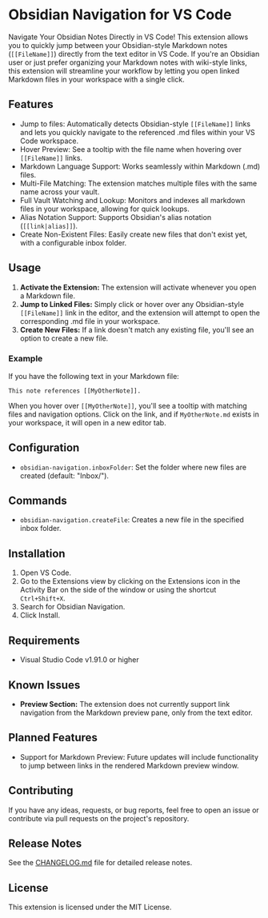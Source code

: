 # Obsidian Navigation for VS Code

Navigate Your Obsidian Notes Directly in VS Code!
This extension allows you to quickly jump between your Obsidian-style Markdown notes (`[[FileName]]`) directly from the text editor in VS Code. If you're an Obsidian user or just prefer organizing your Markdown notes with wiki-style links, this extension will streamline your workflow by letting you open linked Markdown files in your workspace with a single click.

## Features

- Jump to files: Automatically detects Obsidian-style `[[FileName]]` links and lets you quickly navigate to the referenced .md files within your VS Code workspace.
- Hover Preview: See a tooltip with the file name when hovering over `[[FileName]]` links.
- Markdown Language Support: Works seamlessly within Markdown (.md) files.
- Multi-File Matching: The extension matches multiple files with the same name across your vault.
- Full Vault Watching and Lookup: Monitors and indexes all markdown files in your workspace, allowing for quick lookups.
- Alias Notation Support: Supports Obsidian's alias notation (`[[link|alias]]`).
- Create Non-Existent Files: Easily create new files that don't exist yet, with a configurable inbox folder.

## Usage

1. **Activate the Extension:** The extension will activate whenever you open a Markdown file.
2. **Jump to Linked Files:** Simply click or hover over any Obsidian-style `[[FileName]]` link in the editor, and the extension will attempt to open the corresponding .md file in your workspace.
3. **Create New Files:** If a link doesn't match any existing file, you'll see an option to create a new file.

### Example

If you have the following text in your Markdown file:

```
This note references [[MyOtherNote]].
```

When you hover over `[[MyOtherNote]]`, you'll see a tooltip with matching files and navigation options. Click on the link, and if `MyOtherNote.md` exists in your workspace, it will open in a new editor tab.

## Configuration

- `obsidian-navigation.inboxFolder`: Set the folder where new files are created (default: "Inbox/").

## Commands

- `obsidian-navigation.createFile`: Creates a new file in the specified inbox folder.

## Installation

1. Open VS Code.
2. Go to the Extensions view by clicking on the Extensions icon in the Activity Bar on the side of the window or using the shortcut `Ctrl+Shift+X`.
3. Search for Obsidian Navigation.
4. Click Install.

## Requirements

- Visual Studio Code v1.91.0 or higher

## Known Issues

- **Preview Section:** The extension does not currently support link navigation from the Markdown preview pane, only from the text editor.

## Planned Features

- Support for Markdown Preview: Future updates will include functionality to jump between links in the rendered Markdown preview window.

## Contributing

If you have any ideas, requests, or bug reports, feel free to open an issue or contribute via pull requests on the project's repository.

## Release Notes

See the [CHANGELOG.md](CHANGELOG.md) file for detailed release notes.

## License

This extension is licensed under the MIT License.
